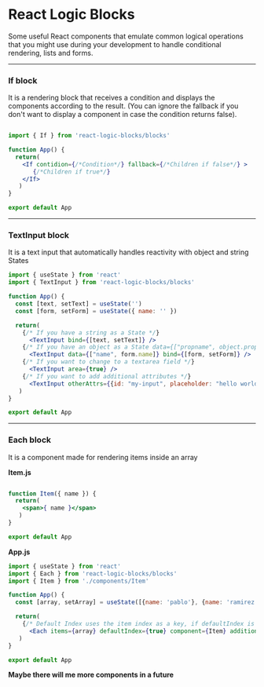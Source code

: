 # React Logic Blocks

Some useful React components that emulate common logical operations that you might use during your development to handle conditional rendering, lists and forms.

------------

### If block
It is a rendering block that receives a condition and displays the components according to the result. (You can ignore the fallback if you don't want to display a component in case the condition returns false).

```jsx

import { If } from 'react-logic-blocks/blocks'

function App() {
  return(
    <If contidion={/*Condition*/} fallback={/*Children if false*/} >
       {/*Children if true*/}
    </If>
   )
}

export default App
```
------------

### TextInput block
It is a text input that automatically handles reactivity with object and string States

```jsx
import { useState } from 'react'
import { TextInput } from 'react-logic-blocks/blocks'

function App() {
  const [text, setText] = useState('')
  const [form, setForm] = useState({ name: '' })

  return(
    {/* If you have a string as a State */}
      <TextInput bind={[text, setText]} />
    {/* If you have an object as a State data={["propname", object.propname]} */}
      <TextInput data={["name", form.name]} bind={[form, setForm]} />
    {/* If you want to change to a textarea field */}
      <TextInput area={true} />
    {/* If you want to add additional attributes */}
      <TextInput otherAttrs={{id: "my-input", placeholder: "hello world"}} />
   )
}

export default App
```

------------

### Each block
It is a component made for rendering items inside an array

**Item.js**
```jsx

function Item({ name }) {
  return(
    <span>{ name }</span>
   )
}

export default App
```

**App.js**
```jsx
import { useState } from 'react'
import { Each } from 'react-logic-blocks/blocks'
import { Item } from './components/Item'

function App() {
  const [array, setArray] = useState([{name: 'pablo'}, {name: 'ramirez'}, {name: 'fer'}])

  return(
    {/* Default Index uses the item index as a key, if defaultIndex is set to false, the component will search for an id property on each item of the array */}
      <Each items={array} defaultIndex={true} component={Item} additional={{ /*Other props*/ }} />
   )
}

export default App
```

**Maybe there will me more components in a future**
